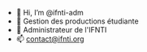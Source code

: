 - 👋 Hi, I’m @ifnti-adm
- 👀 Gestion des productions étudiante
- 🌱 Administrateur de l'IFNTI
- 📫 contact@ifnti.org

<!---
ifnti-adm/ifnti-adm is a ✨ special ✨ repository because its `README.md` (this file) appears on your GitHub profile.
You can click the Preview link to take a look at your changes.
--->
